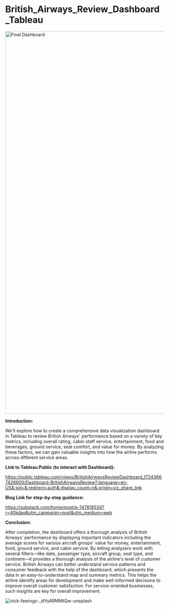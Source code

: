 # British_Airways_Review_Dashboard_Tableau

<img width="1214" alt="Final Dashboard" src="https://github.com/user-attachments/assets/c43d9506-99f4-4797-9d02-036506de03d6">


**Introduction:**

We'll explore how to create a comprehensive data visualization dashboard in Tableau to review British Airways' performance based on a variety of key metrics, including overall rating, cabin staff service, entertainment, food and beverages, ground service, seat comfort, and value for money. By analyzing these factors, we can gain valuable insights into how the airline performs across different service areas.

**Link to Tableau Public (to interact with Dashboard):** 

https://public.tableau.com/views/BritishAirwaysReviewDashboard_17243667826600/Dashboard-BritishAirwaysReview?:language=en-US&:sid=&:redirect=auth&:display_count=n&:origin=viz_share_link 

**Blog Link for step-by-step guidance:**

https://substack.com/home/post/p-147818534?r=40kdaq&utm_campaign=post&utm_medium=web 

**Conclusion:**

After completion, the dashboard offers a thorough analysis of British Airways' performance by displaying important indicators including the average scores for various aircraft groups' value for money, entertainment, food, ground service, and cabin service. By letting analyzers work with several filters—like date, passenger type, aircraft group, seat type, and continent—it provides a thorough analysis of the airline's level of customer service. British Airways can better understand service patterns and consumer feedback with the help of the dashboard, which presents the data in an easy-to-understand map and summary metrics. This helps the airline identify areas for development and make well-informed decisions to improve overall customer satisfaction. For service-oriented businesses, such insights are key for overall improvement.


![nick-fewings-_dYoARMMtQw-unsplash](https://github.com/user-attachments/assets/f737b9d4-68b8-4092-be1f-2fc14d91acd6)

